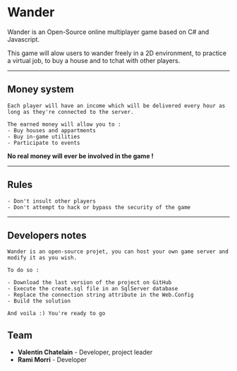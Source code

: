 # Wander

Wander is an Open-Source online multiplayer game based on C# and Javascript.

 This game will alow users to wander freely in a 2D environment, to practice a virtual job, to buy a house and to tchat with other players.

----------

**Money system**
-------------
	Each player will have an income which will be delivered every hour as long as they're connected to the server.

	The earned money will allow you to :
	- Buy houses and appartments
	- Buy in-game utilities
	- Participate to events

**No real money will ever be involved in the game !**

----------

**Rules**
-------------
	- Don't insult other players
	- Don't attempt to hack or bypass the security of the game

----------

**Developers notes**
-------------
	Wander is an open-source projet, you can host your own game server and modify it as you wish.
	
	To do so :

	- Download the last version of the project on GitHub
	- Execute the create.sql file in an SqlServer database
	- Replace the connection string attribute in the Web.Config
	- Build the solution
	
	And voila :) You're ready to go


**Team**
-------------
- **Valentin Chatelain** - Developer, project leader
- **Rami Morri** - Developer
